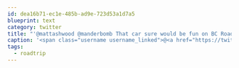 ```yaml
---
id: dea16b71-ec1e-485b-ad9e-723d53a1d7a5
blueprint: text
category: twitter
title: "'@mattashwood @manderbomb That car sure would be fun on BC Roads #roadtrip"
caption: '<span class="username username_linked">@<a href="https://twitter.com/mattashwood" title="Matt Ashwood">mattashwood</a></span> <span class="username username_linked">@<a href="https://twitter.com/manderbomb" title="Amanda">manderbomb</a></span> That car sure would be fun on BC Roads <span class="hashtag hashtag_local">#<a href="http://tweettemp.darylchymko.ca/?tag=roadtrip">roadtrip</a>'
tags:
  - roadtrip
---
```

